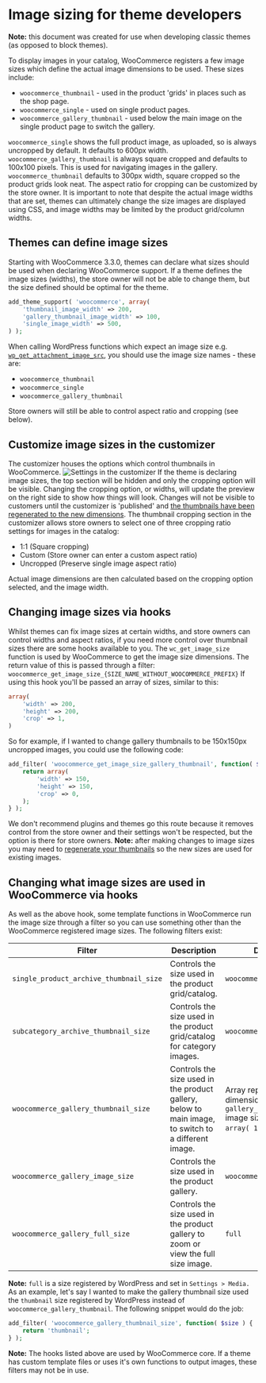 # Image sizing for theme developers

**Note:** this document was created for use when developing classic themes (as opposed to block themes). 

To display images in your catalog, WooCommerce registers a few image sizes which define the actual image dimensions to be used. These sizes include:

- `woocommerce_thumbnail` - used in the product 'grids' in places such as the shop page.
- `woocommerce_single` - used on single product pages.
- `woocommerce_gallery_thumbnail` - used below the main image on the single product page to switch the gallery.

`woocommerce_single` shows the full product image, as uploaded, so is always uncropped by default. It defaults to 600px width. `woocommerce_gallery_thumbnail` is always square cropped and defaults to 100x100 pixels. This is used for navigating images in the gallery. `woocommerce_thumbnail` defaults to 300px width, square cropped so the product grids look neat. The aspect ratio for cropping can be customized by the store owner. It is important to note that despite the actual image widths that are set, themes can ultimately change the size images are displayed using CSS, and image widths may be limited by the product grid/column widths.

## Themes can define image sizes

Starting with WooCommerce 3.3.0, themes can declare what sizes should be used when declaring WooCommerce support. If a theme defines the image sizes (widths), the store owner will not be able to change them, but the size defined should be optimal for the theme.

```php
add_theme_support( 'woocommerce', array(
    'thumbnail_image_width' => 200,
    'gallery_thumbnail_image_width' => 100,
    'single_image_width' => 500,
) );
```

When calling WordPress functions which expect an image size e.g. [`wp_get_attachment_image_src`](https://developer.wordpress.org/reference/functions/wp_get_attachment_image_src), you should use the image size names - these are:

- `woocommerce_thumbnail`
- `woocommerce_single`
- `woocommerce_gallery_thumbnail`

Store owners will still be able to control aspect ratio and cropping (see below).

## Customize image sizes in the customizer

The customizer houses the options which control thumbnails in WooCommerce. ![Settings in the customizer](https://woocommerce.files.wordpress.com/2017/12/imagefeature.png?w=712) If the theme is declaring image sizes, the top section will be hidden and only the cropping option will be visible. Changing the cropping option, or widths, will update the preview on the right side to show how things will look. Changes will not be visible to customers until the customizer is  'published' and [the thumbnails have been regenerated to the new dimensions](/docs/theme-development/thumbnail-image-regeneration.md). The thumbnail cropping section in the customizer allows store owners to select one of three cropping ratio settings for images in the catalog:

- 1:1 (Square cropping)
- Custom (Store owner can enter a custom aspect ratio)
- Uncropped (Preserve single image aspect ratio)

Actual image dimensions are then calculated based on the cropping option selected, and the image width.

## Changing image sizes via hooks

Whilst themes can fix image sizes at certain widths, and store owners can control widths and aspect ratios, if you need more control over thumbnail sizes there are some hooks available to you. The `wc_get_image_size` function is used by WooCommerce to get the image size dimensions. The return value of this is passed through a filter: `woocommerce_get_image_size_{SIZE_NAME_WITHOUT_WOOCOMMERCE_PREFIX}` If using this hook you'll be passed an array of sizes, similar to this:

```php
array(
    'width' => 200,
    'height' => 200,
    'crop' => 1,
)
```

So for example, if I wanted to change gallery thumbnails to be 150x150px uncropped images, you could use the following code:

```php
add_filter( 'woocommerce_get_image_size_gallery_thumbnail', function( $size ) {
    return array(
        'width' => 150,
        'height' => 150,
        'crop' => 0,
    );
} );
```

We don't recommend plugins and themes go this route because it removes control from the store owner and their settings won't be respected, but the option is there for store owners. **Note:** after making changes to image sizes you may need to [regenerate your thumbnails](https://github.com/woocommerce/woocommerce/wiki/Thumbnail-Image-Regeneration-in-3.3) so the new sizes are used for existing images.

## Changing what image sizes are used in WooCommerce via hooks

As well as the above hook, some template functions in WooCommerce run the image size through a filter so you can use something other than the WooCommerce registered image sizes. The following filters exist:

| Filter                                | Description                                                       | Default                            |
|---------------------------------------|-------------------------------------------------------------------|------------------------------------|
| `single_product_archive_thumbnail_size` | Controls the size used in the product grid/catalog.                | `woocommerce_thumbnail`            |
| `subcategory_archive_thumbnail_size`    | Controls the size used in the product grid/catalog for category images. | `woocommerce_thumbnail`            |
| `woocommerce_gallery_thumbnail_size`    | Controls the size used in the product gallery, below to main image, to switch to a different image. | Array representing the dimensions of the `gallery_thumbnail` image size. Usually `array( 100, 100 )`. |
| `woocommerce_gallery_image_size`        | Controls the size used in the product gallery.                    | `woocommerce_single`               |
| `woocommerce_gallery_full_size`         | Controls the size used in the product gallery to zoom or view the full size image. | `full`                             |

**Note:** `full` is a size registered by WordPress and set in `Settings > Media.` As an example, let's say I wanted to make the gallery thumbnail size used the `thumbnail` size registered by WordPress instead of `woocommerce_gallery_thumbnail`. The following snippet would do the job:

```php
add_filter( 'woocommerce_gallery_thumbnail_size', function( $size ) {
    return 'thumbnail';
} );
```

**Note:** The hooks listed above are used by WooCommerce core. If a theme has custom template files or uses it's own functions to output images, these filters may not be in use.
